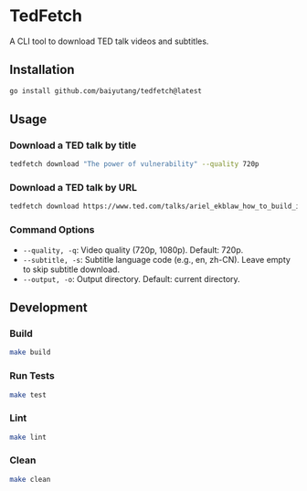 # TedFetch

A CLI tool to download TED talk videos and subtitles.

## Installation

```sh
go install github.com/baiyutang/tedfetch@latest
```

## Usage

### Download a TED talk by title

```sh
tedfetch download "The power of vulnerability" --quality 720p
```

### Download a TED talk by URL

```sh
tedfetch download https://www.ted.com/talks/ariel_ekblaw_how_to_build_in_space_for_life_on_earth --quality 720p --subtitle zh-CN
```

### Command Options

- `--quality, -q`: Video quality (720p, 1080p). Default: 720p.
- `--subtitle, -s`: Subtitle language code (e.g., en, zh-CN). Leave empty to skip subtitle download.
- `--output, -o`: Output directory. Default: current directory.

## Development

### Build

```sh
make build
```

### Run Tests

```sh
make test
```

### Lint

```sh
make lint
```

### Clean

```sh
make clean
```

